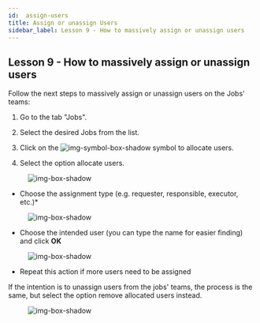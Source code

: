 ```yaml
---
id:  assign-users
title: Assign or unassign Users
sidebar_label: Lesson 9 - How to massively assign or unassign users
---
```


## Lesson 9 - How to massively assign or unassign users

Follow the next steps to massively assign or unassign users on the Jobs' teams:

1. Go to the tab "Jobs".

2. Select the desired Jobs from the list.

3. Click on the ![img-symbol-box-shadow](/img/university/project-management/project-management-lesson9-symbol-1.png) symbol to allocate users.

4. Select the option allocate users.

<figure>

![img-box-shadow](/img/university/project-management/project-management-lesson9-1.png)
<figcaption></figcaption>
</figure>

 

- Choose the assignment type (e.g. requester, responsible, executor, etc.)*

<figure>

![img-box-shadow](/img/university/project-management/project-management-lesson9-2.png)
<figcaption></figcaption>
</figure>

- Choose the intended user (you can type the name for easier finding) and click **OK**

<figure>

![img-box-shadow](/img/university/project-management/project-management-lesson9-3.png)
<figcaption></figcaption>
</figure>

- Repeat this action if more users need to be assigned

If the intention is to unassign users from the jobs' teams, the process is the same, but select the option remove allocated users instead.

<figure>

![img-box-shadow](/img/university/project-management/project-management-lesson9-4.png)
<figcaption></figcaption>
</figure>